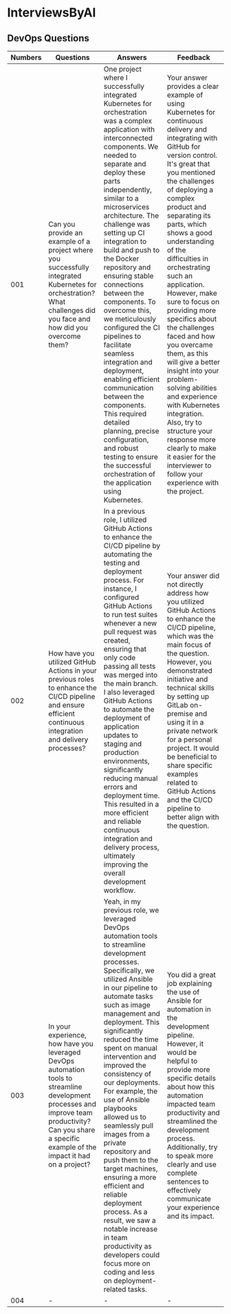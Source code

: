 # InterviewsByAI

## DevOps Questions

| Numbers | Questions | Answers | Feedback |
| - | - | - | - |
| 001 | Can you provide an example of a project where you successfully integrated Kubernetes for orchestration? What challenges did you face and how did you overcome them? | One project where I successfully integrated Kubernetes for orchestration was a complex application with interconnected components. We needed to separate and deploy these parts independently, similar to a microservices architecture. The challenge was setting up CI integration to build and push to the Docker repository and ensuring stable connections between the components. To overcome this, we meticulously configured the CI pipelines to facilitate seamless integration and deployment, enabling efficient communication between the components. This required detailed planning, precise configuration, and robust testing to ensure the successful orchestration of the application using Kubernetes. | Your answer provides a clear example of using Kubernetes for continuous delivery and integrating with GitHub for version control. It's great that you mentioned the challenges of deploying a complex product and separating its parts, which shows a good understanding of the difficulties in orchestrating such an application. However, make sure to focus on providing more specifics about the challenges faced and how you overcame them, as this will give a better insight into your problem-solving abilities and experience with Kubernetes integration. Also, try to structure your response more clearly to make it easier for the interviewer to follow your experience with the project. |
| 002 | How have you utilized GitHub Actions in your previous roles to enhance the CI/CD pipeline and ensure efficient continuous integration and delivery processes? | In a previous role, I utilized GitHub Actions to enhance the CI/CD pipeline by automating the testing and deployment process. For instance, I configured GitHub Actions to run test suites whenever a new pull request was created, ensuring that only code passing all tests was merged into the main branch. I also leveraged GitHub Actions to automate the deployment of application updates to staging and production environments, significantly reducing manual errors and deployment time. This resulted in a more efficient and reliable continuous integration and delivery process, ultimately improving the overall development workflow. | Your answer did not directly address how you utilized GitHub Actions to enhance the CI/CD pipeline, which was the main focus of the question. However, you demonstrated initiative and technical skills by setting up GitLab on-premise and using it in a private network for a personal project. It would be beneficial to share specific examples related to GitHub Actions and the CI/CD pipeline to better align with the question. |
| 003 | In your experience, how have you leveraged DevOps automation tools to streamline development processes and improve team productivity? Can you share a specific example of the impact it had on a project? | Yeah, in my previous role, we leveraged DevOps automation tools to streamline development processes. Specifically, we utilized Ansible in our pipeline to automate tasks such as image management and deployment. This significantly reduced the time spent on manual intervention and improved the consistency of our deployments. For example, the use of Ansible playbooks allowed us to seamlessly pull images from a private repository and push them to the target machines, ensuring a more efficient and reliable deployment process. As a result, we saw a notable increase in team productivity as developers could focus more on coding and less on deployment-related tasks. | You did a great job explaining the use of Ansible for automation in the development pipeline. However, it would be helpful to provide more specific details about how this automation impacted team productivity and streamlined the development process. Additionally, try to speak more clearly and use complete sentences to effectively communicate your experience and its impact. |
| 004 | - | - | - |

